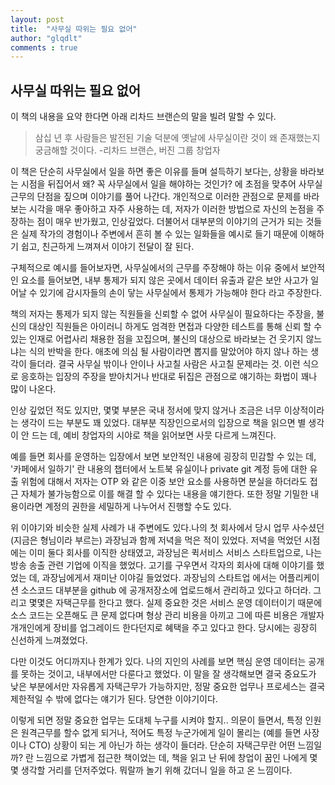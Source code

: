 ```yaml
---
layout: post
title:  "사무실 따위는 필요 없어"
author: "glqdlt"
comments : true
---
```


## 사무실 따위는 필요 없어


이 책의 내용을 요약 한다면 아래 리차드 브랜슨의 말을 빌려 말할 수 있다.

> 삼십 년 후 사람들은 발전된 기술 덕분에 옛날에 사무실이란 것이 왜 존재했는지 궁금해할 것이다.  -리차드 브랜슨, 버진 그룹 창업자

이 책은 단순히 사무실에서 일을 하면 좋은 이유를 들며 설득하기 보다는, 상황을 바라보는 시점을 뒤집어서 왜? 꼭 사무실에서 일을 해야하는 것인가? 에 초점을 맞추어 사무실 근무의 단점을 짚으며 이야기를 풀어 나간다. 개인적으로 이러한 관점으로 문제를 바라보는 시각을 매우 좋아하고 자주 사용하는 데, 저자가 이러한 방법으로 자신의 논점을 주장하는 점이 매우 반가웠고, 인상깊었다. 더불어서 대부분의 이야기의 근거가 되는 것들은 실제 작가의 경험이나 주변에서 흔히 볼 수 있는 일화들을 예시로 들기 때문에 이해하기 쉽고, 친근하게 느껴져서 이야기 전달이 잘 된다.

구체적으로 예시를 들어보자면, 사무실에서의 근무를 주장해야 하는 이유 중에서 보안적인 요소를 들어보면, 내부 통제가 되지 않은 곳에서 데이터 유출과 같은 보안 사고가 일어날 수 있기에 감시자들의 손이 닿는 사무실에서 통제가 가능해야 한다 라고 주장한다.

책의 저자는 통제가 되지 않는 직원들을 신뢰할 수 없어 사무실이 필요하다는 주장을, 불신의 대상인 직원들은 아이러니 하게도 엄격한 면접과 다양한 테스트를 통해 신뢰 할 수 있는 인재로 어렵사리 채용한 점을 꼬집으며, 불신의 대상으로 바라보는 건 웃기지 않느냐는 식의 반박을 한다. 애초에 의심 될 사람이라면 뽑지를 말았어야 하지 않나 하는 생각이 들더라. 결국 사무실 밖이나 안이나 사고칠 사람은 사고칠 문제라는 것. 이런 식으로 응호하는 입장의 주장을 받아치거나 반대로 뒤집은 관점으로 얘기하는 화법이 꽤나 많이 나온다.

인상 깊었던 적도 있지만,  몇몇 부분은 국내 정서에 맞지 않거나 조금은 너무 이상적이라는 생각이 드는 부분도 꽤 있었다. 대부분 직장인으로서의 입장으로 책을 읽으면 별 생각이 안 드는 데, 예비 창업자의 시야로 책을 읽어보면 사뭇 다르게 느껴진다.

예를 들면 회사를 운영하는 입장에서 보면 보안적인 내용에 굉장히 민감할 수 있는 데, '카페에서 일하기' 란 내용의 챕터에서 노트북 유실이나 private git 계정 등에 대한 유출 위험에 대해서 저자는 OTP 와 같은 이중 보안 요소를 사용하면 분실을 하더라도 접근 자체가 불가능함으로 이를 해결 할 수 있다는 내용을 얘기한다. 또한 정말 기밀한 내용이라면 계정의 권한을 세밀하게 나누어서 진행할 수도 있다.


위 이야기와 비슷한 실제 사례가 내 주변에도 있다.나의 첫 회사에서 당시 업무 사수셨던 (지금은 형님이라 부르는) 과장님과 함께 저녁을 먹은 적이 있었다. 저녁을 먹었던 시점에는 이미 둘다 회사를 이직한 상태였고, 과장님은 퀵서비스 서비스 스타트업으로, 나는 방송 송출 관련 기업에 이직을 했었다. 고기를 구우면서 각자의 회사에 대해 이야기를 했었는 데, 과장님에게서 재미난 이야길 들었었다. 과장님의 스타트업 에서는 어플리케이션 소스코드 대부분을 github 에 공개저장소에 업로드해서 관리하고 있다고 하더라. 그리고 몇몇은 자택근무를 한다고 했다. 실제 중요한 것은 서비스 운영 데이터이기 때문에 소스 코드는 오픈해도 큰 문제 없다며 형상 관리 비용을 아끼고 그에 따른 비용은 개발자 개개인에게 장비를 업그레이드 한다던지로 혜택을 주고 있다고 한다. 당시에는 굉장히 신선하게 느껴졌었다.

다만 이것도 어디까지나 한계가 있다. 나의 지인의 사례를 보면 핵심 운영 데이터는 공개를 못하는 것이고, 내부에서만 다룬다고 했었다.  이 말을 잘 생각해보면 결국 중요도가 낮은 부분에서만 자유롭게 자택근무가 가능하지만, 정말 중요한 업무나 프로세스는 결국 제한적일 수 밖에 없다는 얘기가 된다. 당연한 이야기이다.

이렇게 되면 정말 중요한 업무는 도대체 누구를 시켜야 할지.. 의문이 들면서, 특정 인원은 원격근무를 할수 없게 되거나, 적어도 특정 누군가에게 일이 몰리는 (예를 들면 사장이나 CTO) 상황이 되는 게 아닌가 하는 생각이 들더라.  단순히 자택근무란 어떤 느낌일까? 란 느낌으로 가볍게 접근한 책이었는 데, 책을 읽고 난 뒤에 창업이 꿈인 나에게 몇몇 생각할 거리를 던저주었다. 뭐랄까 놀기 위해 갔더니 일을 하고 온 느낌이다.